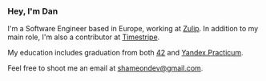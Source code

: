 ### Hey, I'm Dan

I'm a Software Engineer based in Europe, working at [Zulip](https://zulip.com/). In addition to my main role, I'm also a contributor at [Timestripe](https://www.timestripe.com).

My education includes graduation from both [42](https://42.fr/en/homepage/) and [Yandex.Practicum](https://practicum.yandex.ru/).

Feel free to shoot me an email at [shameondev@gmail.com](mailto:shameondev@gmail.com).
